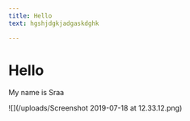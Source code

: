 ```yaml
---
title: Hello
text: hgshjdgkjadgaskdghk

---
```

# Hello

My name is Sraa

![](/uploads/Screenshot 2019-07-18 at 12.33.12.png)
